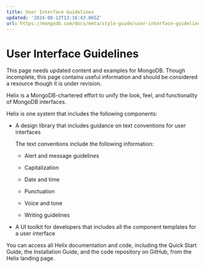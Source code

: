 ```yaml
---
title: User Interface Guidelines
updated: '2024-08-13T13:16:43.865Z'
url: https://mongodb.com/docs/meta/style-guide/user-interface-guidelines/
---
```


# User Interface Guidelines

This page needs updated content and examples for MongoDB. Though incomplete, this page contains useful information and should be considered a resource though it is under revision.

Helix is a MongoDB-chartered effort to unify the look, feel, and functionality of MongoDB interfaces.

Helix is one system that includes the following components:

- A design library that includes guidance on text conventions for user interfaces

  The text conventions include the following information:

  - Alert and message guidelines

  - Capitalization

  - Date and time

  - Punctuation

  - Voice and tone

  - Writing guidelines

- A UI toolkit for developers that includes all the component templates for a user interface

You can access all Helix documentation and code, including the Quick Start Guide, the Installation Guide, and the code repository on GitHub, from the Helix landing page.